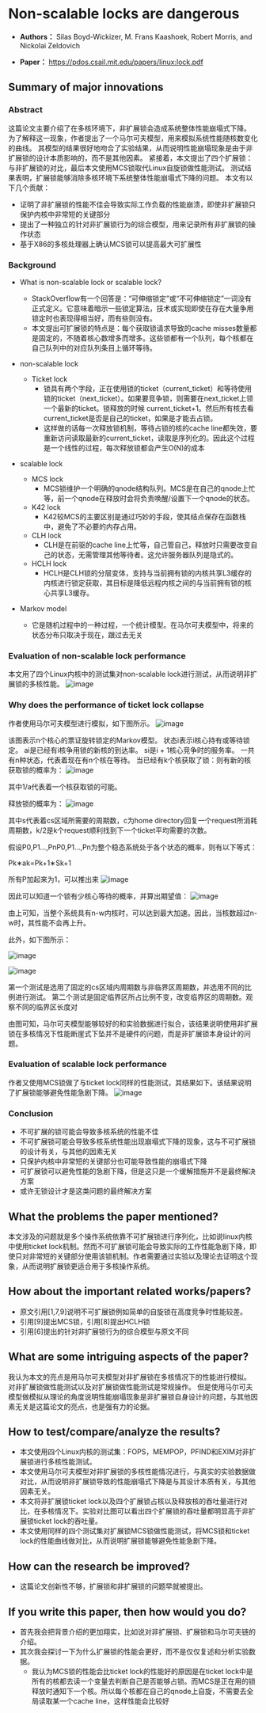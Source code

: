 # Non-scalable locks are dangerous
- **Authors：**  Silas Boyd-Wickizer, M. Frans Kaashoek, Robert Morris, and Nickolai Zeldovich  

- **Paper：** https://pdos.csail.mit.edu/papers/linux:lock.pdf

## Summary of major innovations
### Abstract
这篇论文主要介绍了在多核环境下，非扩展锁会造成系统整体性能崩塌式下降。
为了解释这一现象，作者提出了一个马尔可夫模型，用来模拟系统性能随核数变化的曲线。
其模型的结果很好地吻合了实验结果，从而说明性能崩塌现象是由于非扩展锁的设计本质影响的，而不是其他因素。
紧接着，本文提出了四个扩展锁：与非扩展锁的对比，最后本文使用MCS锁取代Linux自旋锁做性能测试。
测试结果表明，扩展锁能够消除多核环境下系统整体性能崩塌式下降的问题。
本文有以下几个贡献：
- 证明了非扩展锁的性能不佳会导致实际工作负载的性能崩溃，即使非扩展锁只保护内核中非常短的关键部分
- 提出了一种独立的针对非扩展锁行为的综合模型，用来记录所有非扩展锁的操作状态
- 基于X86的多核处理器上确认MCS锁可以提高最大可扩展性

### Background
- What is non-scalable lock or scalable lock?
    - StackOverflow有一个回答是：“可伸缩锁定”或“不可伸缩锁定”一词没有正式定义。它意味着暗示一些锁定算法，技术或实现即使在存在大量争用锁定时也表现得相当好，而有些则没有。
    - 本文提出可扩展锁的特点是：每个获取锁请求导致的cache misses数量都是固定的，不随着核心数增多而增多。这些锁都有一个队列，每个核都在自己队列中的对应队列条目上循环等待。  
- non-scalable lock
    - Ticket lock
        - 锁具有两个字段，正在使用锁的ticket（current_ticket）和等待使用锁的ticket（next_ticket）。如果要竞争锁，则需要在next_ticket上领一个最新的ticket。锁释放的时候 current_ticket+1。然后所有核去看current_ticket是否是自己的ticket，如果是才能去占锁。
        - 这样做的话每一次释放锁机制，等待占锁的核的cache line都失效，要重新访问读取最新的current_ticket，读取是序列化的。因此这个过程是一个线性的过程，每次释放锁都会产生O(N)的成本

- scalable lock
    - MCS lock
        -  MCS锁维护一个明确的qnode结构队列。MCS是在自己的qnode上忙等，前一个qnode在释放时会将负责唤醒/设置下一个qnode的状态。
    - K42 lock
        - K42较MCS的主要区别是通过巧妙的手段，使其结点保存在函数栈中，避免了不必要的内存占用。
    - CLH lock
        - CLH是在前驱的cache line上忙等，自己管自己，释放时只需要改变自己的状态，无需管理其他等待者。这允许服务器队列是隐式的。
    - HCLH lock
        - HCLH是CLH锁的分层变体，支持与当前拥有锁的内核共享L3缓存的内核进行锁定获取，其目标是降低远程内核之间的与当前拥有锁的核心共享L3缓存。

- Markov model
    - 它是随机过程中的一种过程，一个统计模型。在马尔可夫模型中，将来的状态分布只取决于现在，跟过去无关

### Evaluation of non-scalable lock performance
本文用了四个Linux内核中的测试集对non-scalable lock进行测试，从而说明非扩展锁的多核性能。
![image](https://github.com/LY-Dora/Dora_AOS2019_homework/raw/master/reading_reports/non-scalable_lock/fig.png)

### Why does the performance of ticket lock collapse
作者使用马尔可夫模型进行模拟，如下图所示。
![image](https://github.com/LY-Dora/Dora_AOS2019_homework/raw/master/reading_reports/non-scalable_lock/fig2.png)

该图表示n个核心的票证旋转锁定的Markov模型。 状态i表示i核心持有或等待锁定。
ai是已经有i核争用锁的新核的到达率。 si是i + 1核心竞争时的服务率。
一共有n种状态，代表着现在有n个核在等待。
当已经有k个核获取了锁：则有新的核获取锁的概率为：
![image](https://github.com/LY-Dora/Dora_AOS2019_homework/raw/master/reading_reports/non-scalable_lock/fig3.png)

其中1/a代表着一个核获取锁的可能。

释放锁的概率为：
![image](https://github.com/LY-Dora/Dora_AOS2019_homework/raw/master/reading_reports/non-scalable_lock/fig4.png)

其中s代表着cs区域所需要的周期数，c为home directory回复一个request所消耗周期数，k/2是k个request顺利找到下一个ticket平均需要的次数。

假设P0,P1…,PnP0,P1…,Pn为整个稳态系统处于各个状态的概率，则有以下等式：

Pk∗ak=Pk+1∗Sk+1

所有P加起来为1，可以推出来
![image](https://github.com/LY-Dora/Dora_AOS2019_homework/raw/master/reading_reports/non-scalable_lock/fig5.png)

因此可以知道一个锁有少核心等待的概率，并算出期望值：
![image](https://github.com/LY-Dora/Dora_AOS2019_homework/raw/master/reading_reports/non-scalable_lock/fig6.png)

由上可知，当整个系统具有n-w内核时，可以达到最大加速。因此，当核数超过n-w时，其性能不会再上升。

此外，如下图所示：

![image](https://github.com/LY-Dora/Dora_AOS2019_homework/raw/master/reading_reports/non-scalable_lock/fig7.png)

![image](https://github.com/LY-Dora/Dora_AOS2019_homework/raw/master/reading_reports/non-scalable_lock/fig8.png)



第一个测试是选用了固定的cs区域内周期数与非临界区周期数，并选用不同的比例进行测试。
第二个测试是固定临界区所占比例不变，改变临界区的周期数。观察不同的临界区长度对

由图可知，马尔可夫模型能够较好的和实验数据进行拟合，该结果说明使用非扩展锁在多核情况下性能断崖式下坠并不是硬件的问题，而是非扩展锁本身设计的问题。

### Evaluation of scalable lock performance
作者又使用MCS锁做了与ticket lock同样的性能测试，其结果如下。该结果说明了扩展锁能够避免性能急剧下降。
![image](https://github.com/LY-Dora/Dora_AOS2019_homework/raw/master/reading_reports/non-scalable_lock/fig9.png)




### Conclusion
- 不可扩展的锁可能会导致多核系统的性能不佳
- 不可扩展锁可能会导致多核系统性能出现崩塌式下降的现象，这与不可扩展锁的设计有关，与其他的因素无关
- 只保护内核中非常短的关键部分也可能导致性能的崩塌式下降
- 可扩展锁可以避免性能的急剧下降，但是这只是一个缓解措施并不是最终解决方案
- 或许无锁设计才是这类问题的最终解决方案

## What the problems the paper mentioned?
本文涉及的问题就是多个操作系统依靠不可扩展锁进行序列化，比如说linux内核中使用ticket lock机制。然而不可扩展锁可能会导致实际的工作性能急剧下降，即使只对非常短的关键部分使用该锁机制。作者需要通过实验以及理论去证明这个现象，从而说明扩展锁更适合用于多核操作系统。

## How about the important related works/papers?
- 原文引用[1,7,9]说明不可扩展锁例如简单的自旋锁在高度竞争时性能较差。
- 引用[9]提出MCS锁，引用[8]提出HCLH锁
- 引用[6]提出的针对非扩展锁行为的综合模型与原文不同

## What are some intriguing aspects of the paper?
我认为本文的亮点是用马尔可夫模型对非扩展锁在多核情况下的性能进行模拟。
对非扩展锁做性能测试以及对扩展锁做性能测试是常规操作。
但是使用马尔可夫模型做模拟从理论的角度说明性能崩塌现象是非扩展锁自身设计的问题，与其他因素无关是这篇论文的亮点，也是强有力的论据。

## How to test/compare/analyze the results?
- 本文使用四个Linux内核的测试集：FOPS，MEMPOP，PFIND和EXIM对非扩展锁进行多核性能测试。
- 本文使用马尔可夫模型对非扩展锁的多核性能情况进行，与真实的实验数据做对比，从而说明非扩展锁导致的性能崩塌式下降是与其设计本质有关，与其他因素无关。
- 本文将非扩展锁ticket lock以及四个扩展锁占核以及释放核的吞吐量进行对比，在多核情况下。实验对比图可以看出四个扩展锁的吞吐量都明显高于非扩展锁ticket lock的吞吐量。
- 本文使用同样的四个测试集对扩展锁MCS锁做性能测试，将MCS锁和ticket lock的性能曲线做对比，从而说明扩展锁能够避免性能急剧下降。

## How can the research be improved?
- 这篇论文创新性不够，扩展锁和非扩展锁的问题早就被提出。

## If you write this paper, then how would you do?
- 首先我会把背景介绍的更加翔实，比如说对非扩展锁、扩展锁和马尔可夫链的介绍。
- 其次我会探讨一下为什么扩展锁的性能会更好，而不是仅仅复述和分析实验数据。
    - 我认为MCS锁的性能会比ticket lock的性能好的原因是在ticket lock中是所有的核都去读一个变量去判断自己是否能够占锁。而MCS是正在用的锁释放时通知下一个核。所以每个核都在自己的qnode上自旋，不需要去全局读取某一个cache line，这样性能会比较好



